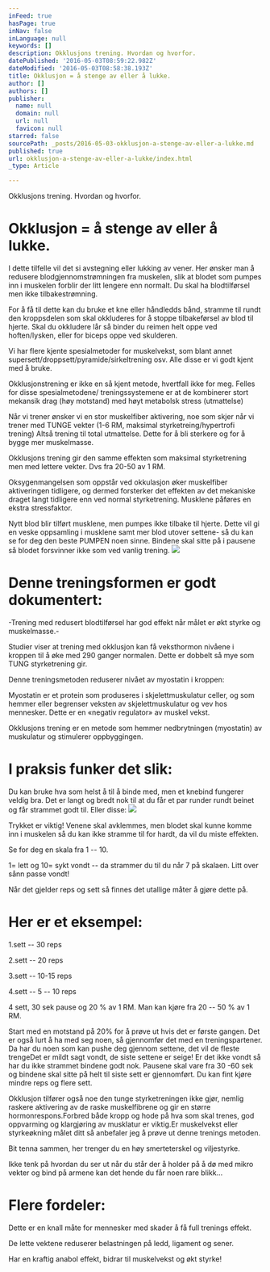 ```yaml
---
inFeed: true
hasPage: true
inNav: false
inLanguage: null
keywords: []
description: Okklusjons trening. Hvordan og hvorfor.
datePublished: '2016-05-03T08:59:22.982Z'
dateModified: '2016-05-03T08:58:38.193Z'
title: Okklusjon = å stenge av eller å lukke.
author: []
authors: []
publisher:
  name: null
  domain: null
  url: null
  favicon: null
starred: false
sourcePath: _posts/2016-05-03-okklusjon-a-stenge-av-eller-a-lukke.md
published: true
url: okklusjon-a-stenge-av-eller-a-lukke/index.html
_type: Article

---
```

Okklusjons trening. Hvordan og hvorfor.

# Okklusjon = å stenge av eller å lukke.

I dette tilfelle vil det si avstegning eller lukking av vener. Her ønsker man å redusere blodgjennomstrømningen fra muskelen, slik at blodet som pumpes inn i muskelen forblir der litt lengere enn normalt. Du skal ha blodtilførsel men ikke tilbakestrømning.

For å få til dette kan du bruke et kne eller håndledds bånd, stramme til rundt den kroppsdelen som skal okkluderes for å stoppe tilbakeførsel av blod til hjerte. Skal du okkludere lår så binder du reimen helt oppe ved hoften/lysken, eller for biceps oppe ved skulderen.

Vi har flere kjente spesialmetoder for muskelvekst, som blant annet supersett/droppsett/pyramide/sirkeltrening osv. Alle disse er vi godt kjent med å bruke.

Okklusjonstrening er ikke en så kjent metode, hvertfall ikke for meg. Felles for disse spesialmetodene/ treningssystemene er at de kombinerer stort mekansik drag (høy motstand) med høyt metabolsk stress (utmattelse)

Når vi trener ønsker vi en stor muskelfiber aktivering, noe som skjer når vi trener med TUNGE vekter (1-6 RM, maksimal styrketreing/hypertrofi trening) Altså trening til total utmattelse. Dette for å bli sterkere og for å bygge mer muskelmasse.

Okklusjons trening gir den samme effekten som maksimal styrketrening men med lettere vekter. Dvs fra 20-50 av 1 RM.

Oksygenmangelsen som oppstår ved okkulasjon øker muskelfiber aktiveringen tidligere, og dermed forsterker det effekten av det mekaniske draget langt tidligere enn ved normal styrketrening. Musklene påføres en ekstra stressfaktor.

Nytt blod blir tilført musklene, men pumpes ikke tilbake til hjerte. Dette vil gi en veske oppsamling i musklene samt mer blod utover settene- så du kan se for deg den beste PUMPEN noen sinne. Bindene skal sitte på i pausene så blodet forsvinner ikke som ved vanlig trening.
![](https://the-grid-user-content.s3-us-west-2.amazonaws.com/30e34555-d8b8-4b99-9d8c-c8a129010b06.jpg)

# Denne treningsformen er godt dokumentert:

-Trening med redusert blodtilførsel har god effekt når målet er økt styrke og muskelmasse.-

Studier viser at trening med okklusjon kan få veksthormon nivåene i kroppen til å øke med 290 ganger normalen. Dette er dobbelt så mye som TUNG styrketrening gir.

Denne treningsmetoden reduserer nivået av myostatin i kroppen:

Myostatin er et protein som produseres i skjelettmuskulatur celler, og som hemmer eller begrenser veksten av skjelettmuskulatur og vev hos mennesker. Dette er en «negativ regulator» av muskel vekst.

Okklusjons trening er en metode som hemmer nedbrytningen (myostatin) av muskulatur og stimulerer oppbyggingen.

# I praksis funker det slik:

Du kan bruke hva som helst å til å binde med, men et knebind fungerer veldig bra. Det er langt og bredt nok til at du får et par runder rundt beinet og får strammet godt til. Eller disse:
![](https://the-grid-user-content.s3-us-west-2.amazonaws.com/5528124f-56a7-47be-89e8-113222d75003.jpg)

Trykket er viktig! Venene skal avklemmes, men blodet skal kunne komme inn i muskelen så du kan ikke stramme til for hardt, da vil du miste effekten.

Se for deg en skala fra 1 -- 10\.

1= lett og 10= sykt vondt -- da strammer du til du når 7 på skalaen. Litt over sånn passe vondt!

Når det gjelder reps og sett så finnes det utallige måter å gjøre dette på. 

# Her er et eksempel:

1.sett -- 30 reps

2.sett -- 20 reps

3.sett -- 10-15 reps

4.sett -- 5 -- 10 reps

4 sett, 30 sek pause og 20 % av 1 RM. Man kan kjøre fra 20 -- 50 % av 1 RM.

Start med en motstand på 20% for å prøve ut hvis det er første gangen. Det er også lurt å ha med seg noen, så gjennomfør det med en treningspartener. Da har du noen som kan pushe deg gjennom settene, det vil de fleste trengeDet er mildt sagt vondt, de siste settene er seige! Er det ikke vondt så har du ikke strammet bindene godt nok. Pausene skal vare fra 30 -60 sek og bindene skal sitte på helt til siste sett er gjennomført. Du kan fint kjøre mindre reps og flere sett.

Okklusjon tilfører også noe den tunge styrketreningen ikke gjør, nemlig raskere aktivering av de raske muskelfibrene og gir en større hormonrespons.Forbred både kropp og hode på hva som skal trenes, god oppvarming og klargjøring av musklatur er viktig.Er muskelvekst eller styrkeøkning målet ditt så anbefaler jeg å prøve ut denne trenings metoden.

Bit tenna sammen, her trenger du en høy smerteterskel og viljestyrke.

Ikke tenk på hvordan du ser ut når du står der å holder på å dø med mikro vekter og bind på armene kan det hende du får noen rare blikk...

# Flere fordeler:

Dette er en knall måte for mennesker med skader å få full trenings effekt.

De lette vektene reduserer belastningen på ledd, ligament og sener.

Har en kraftig anabol effekt, bidrar til muskelvekst og økt styrke!